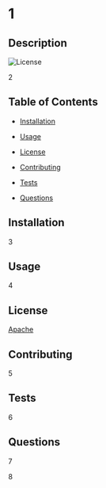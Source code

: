 # 1 

  ## Description 

  ![License](https://img.shields.io/badge/License-Apache%202.0-blue.svg) 	

  2 


  ## Table of Contents 

  * [Installation](#installation) 

  * [Usage](#usage) 

  * [License](#license) 

  * [Contributing](#contributing) 

  * [Tests](#tests) 

  * [Questions](#questions) 


  ## Installation 

  3 


  ## Usage 

  4 


  ## License 
 
  [Apache](https://opensource.org/licenses/Apache-2.0) 



  ## Contributing 

  5 


  ## Tests 

  6 
  

  ## Questions 

  7 


  8 



